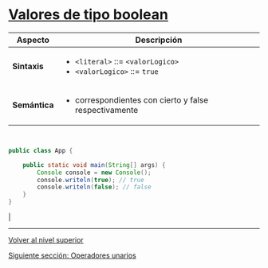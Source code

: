 # [Valores de tipo boolean](../u1booleanValues/README.md)





| **Aspecto** | **Descripción** |
| --- | --- |
| **Sintaxis** | <ul><li><code>&lt;literal&gt;</code> ::= <code>&lt;valorLogico&gt;</code></li><li><code>&lt;valorLogico&gt;</code> ::= <code>true</code> | <code>false</code></li></ul> |
| **Semántica** | <ul><li>correspondientes con cierto y false respectivamente</li></ul> |


```java


public class App {

    public static void main(String[] args) {
        Console console = new Console();
        console.writeln(true); // true
        console.writeln(false); // false
    }
}
```


 |


---

[Volver al nivel superior](../README.md)

[Siguiente sección: Operadores unarios](../u2unaryOperators/README.md)
